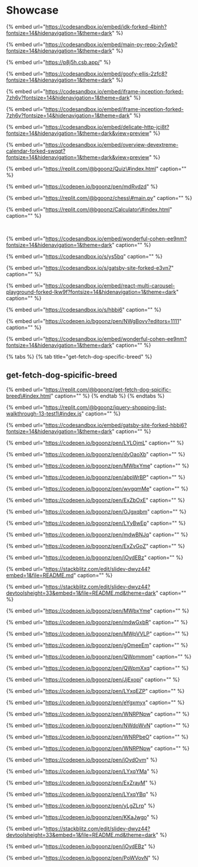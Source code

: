 # Showcase

{% embed url="https://codesandbox.io/embed/idk-forked-4binh?fontsize=14&hidenavigation=1&theme=dark" %}



{% embed url="https://codesandbox.io/embed/main-py-repo-2y5wb?fontsize=14&hidenavigation=1&theme=dark" %}



{% embed url="https://p8j5h.csb.app/" %}



{% embed url="https://codesandbox.io/embed/goofy-ellis-2zfc8?fontsize=14&hidenavigation=1&theme=dark" %}



{% embed url="https://codesandbox.io/embed/iframe-inception-forked-7zh6v?fontsize=14&hidenavigation=1&theme=dark" %}



{% embed url="https://codesandbox.io/embed/iframe-inception-forked-7zh6v?fontsize=14&hidenavigation=1&theme=dark" %}



{% embed url="https://codesandbox.io/embed/delicate-http-jci8t?fontsize=14&hidenavigation=1&theme=dark&view=preview" %}



{% embed url="https://codesandbox.io/embed/overview-devextreme-calendar-forked-swqqt?fontsize=14&hidenavigation=1&theme=dark&view=preview" %}



{% embed url="https://replit.com/@bgoonz/Quiz\#index.html" caption="" %}

{% embed url="https://codepen.io/bgoonz/pen/mdRvdzd" %}

{% embed url="https://replit.com/@bgoonz/chess\#main.py" caption="" %}

{% embed url="https://replit.com/@bgoonz/Calculator\#index.html" caption="" %}

​

{% embed url="https://codesandbox.io/embed/wonderful-cohen-ee9nm?fontsize=14&hidenavigation=1&theme=dark" caption="" %}

{% embed url="https://codesandbox.io/s/ys5bq" caption="" %}

{% embed url="https://codesandbox.io/s/gatsby-site-forked-e3vn7" caption="" %}

{% embed url="https://codesandbox.io/embed/react-multi-carousel-playground-forked-lkw9f?fontsize=14&hidenavigation=1&theme=dark" caption="" %}

{% embed url="https://codesandbox.io/s/hbbi6" caption="" %}

{% embed url="https://codepen.io/bgoonz/pen/NWgBovv?editors=1111" caption="" %}

{% embed url="https://codesandbox.io/embed/wonderful-cohen-ee9nm?fontsize=14&hidenavigation=1&theme=dark" caption="" %}

{% tabs %}
{% tab title="get-fetch-dog-specific-breed" %}
## get-fetch-dog-spicific-breed

{% embed url="https://replit.com/@bgoonz/get-fetch-dog-spicific-breed\#index.html" caption="" %}
{% endtab %}
{% endtabs %}

{% embed url="https://replit.com/@bgoonz/jquery-shopping-list-walkthrough-13-test1\#index.js" caption="" %}

{% embed url="https://codesandbox.io/embed/gatsby-site-forked-hbbi6?fontsize=14&hidenavigation=1&theme=dark" caption="" %}

{% embed url="https://codepen.io/bgoonz/pen/LYLOjmL" caption="" %}

{% embed url="https://codepen.io/bgoonz/pen/dyOaoXb" caption="" %}

{% embed url="https://codepen.io/bgoonz/pen/MWbxYme" caption="" %}

{% embed url="https://codepen.io/bgoonz/pen/abpWrBP" caption="" %}

{% embed url="https://codepen.io/bgoonz/pen/wvgqmMe" caption="" %}

{% embed url="https://codepen.io/bgoonz/pen/ExZbOxE" caption="" %}

{% embed url="https://codepen.io/bgoonz/pen/OJgxqbm" caption="" %}

{% embed url="https://codepen.io/bgoonz/pen/LYyBwEp" caption="" %}

{% embed url="https://codepen.io/bgoonz/pen/mdwBNJq" caption="" %}

{% embed url="https://codepen.io/bgoonz/pen/ExZvGoZ" caption="" %}

{% embed url="https://codepen.io/bgoonz/pen/jOydEBz" caption="" %}

{% embed url="https://stackblitz.com/edit/slidev-dwyz44?embed=1&file=README.md" caption="" %}

{% embed url="https://stackblitz.com/edit/slidev-dwyz44?devtoolsheight=33&embed=1&file=README.md&theme=dark" caption="" %}

{% embed url="https://codepen.io/bgoonz/pen/MWbxYme" caption="" %}

{% embed url="https://codepen.io/bgoonz/pen/mdwGxbR" caption="" %}

{% embed url="https://codepen.io/bgoonz/pen/MWpVVLP" caption="" %}

{% embed url="https://codepen.io/bgoonz/pen/gOmeeEm" caption="" %}

{% embed url="https://codepen.io/bgoonz/pen/QWpmmom" caption="" %}

{% embed url="https://codepen.io/bgoonz/pen/QWpmXxq" caption="" %}

{% embed url="https://codepen.io/bgoonz/pen/JjExopj" caption="" %}

{% embed url="https://codepen.io/bgoonz/pen/LYxqEZP" caption="" %}

{% embed url="https://codepen.io/bgoonz/pen/eYgxmyx" caption="" %}

{% embed url="https://codepen.io/bgoonz/pen/WNRPNpw" caption="" %}

{% embed url="https://codepen.io/bgoonz/pen/NWdoWvN" caption="" %}

{% embed url="https://codepen.io/bgoonz/pen/WNRPbeO" caption="" %}

{% embed url="https://codepen.io/bgoonz/pen/WNRPNpw" caption="" %}

{% embed url="https://codepen.io/bgoonz/pen/jOydOvm" %}

{% embed url="https://codepen.io/bgoonz/pen/LYxqYMa" %}

{% embed url="https://codepen.io/bgoonz/pen/ExZrayM" %}



{% embed url="https://codepen.io/bgoonz/pen/LYxqYBq" %}

{% embed url="https://codepen.io/bgoonz/pen/yLgZLrp" %}

{% embed url="https://codepen.io/bgoonz/pen/KKaJwgo" %}

{% embed url="https://stackblitz.com/edit/slidev-dwyz44?devtoolsheight=33&embed=1&file=README.md&theme=dark" %}



{% embed url="https://codepen.io/bgoonz/pen/jOydEBz" %}

{% embed url="https://codepen.io/bgoonz/pen/PoWVovN" %}



